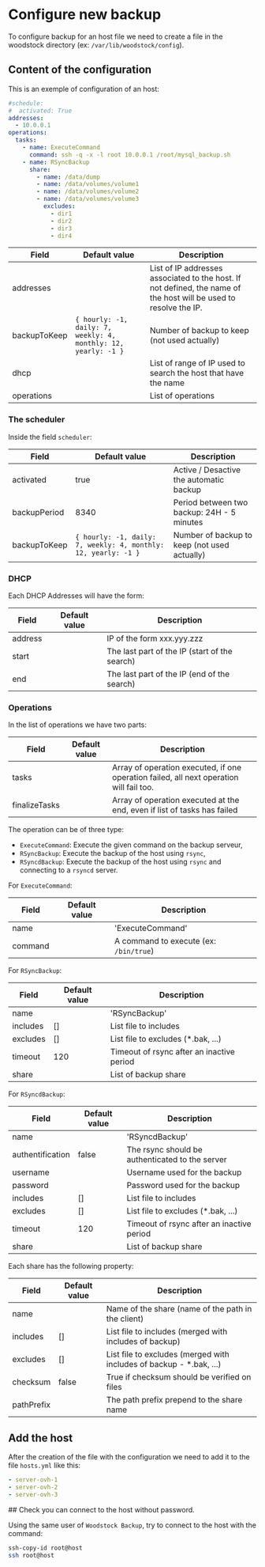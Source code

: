 # Configure new backup

To configure backup for an host file we need to create a file in the woodstock directory (ex: `/var/lib/woodstock/config`).

## Content of the configuration

This is an exemple of configuration of an host:

```yaml
#schedule:
#  activated: True
addresses:
  - 10.0.0.1
operations:
  tasks:
    - name: ExecuteCommand
      command: ssh -q -x -l root 10.0.0.1 /root/mysql_backup.sh
    - name: RSyncBackup
      share:
        - name: /data/dump
        - name: /data/volumes/volume1
        - name: /data/volumes/volume2
        - name: /data/volumes/volume3
          excludes:
            - dir1
            - dir2
            - dir3
            - dir4
```

| Field        | Default value                                                  | Description                                                                                                       |
| ------------ | -------------------------------------------------------------- | ----------------------------------------------------------------------------------------------------------------- |
| addresses    |                                                                | List of IP addresses associated to the host. If not defined, the name of the host will be used to resolve the IP. |
| backupToKeep | `{ hourly: -1, daily: 7, weekly: 4, monthly: 12, yearly: -1 }` | Number of backup to keep (not used actually)                                                                      |
| dhcp         |                                                                | List of range of IP used to search the host that have the name                                                    |
| operations   |                                                                | List of operations                                                                                                |

### The scheduler

Inside the field `scheduler`:

| Field        | Default value                                                  | Description                                  |
| ------------ | -------------------------------------------------------------- | -------------------------------------------- |
| activated    | true                                                           | Active / Desactive the automatic backup      |
| backupPeriod | 8340                                                           | Period between two backup: 24H - 5 minutes   |
| backupToKeep | `{ hourly: -1, daily: 7, weekly: 4, monthly: 12, yearly: -1 }` | Number of backup to keep (not used actually) |

### DHCP

Each DHCP Addresses will have the form:

| Field   | Default value | Description                                   |
| ------- | ------------- | --------------------------------------------- |
| address |               | IP of the form xxx.yyy.zzz                    |
| start   |               | The last part of the IP (start of the search) |
| end     |               | The last part of the IP (end of the search)   |

### Operations

In the list of operations we have two parts:

| Field         | Default value | Description                                                                               |
| ------------- | ------------- | ----------------------------------------------------------------------------------------- |
| tasks         |               | Array of operation executed, if one operation failed, all next operation will fail too. |
| finalizeTasks |               | Array of operation executed at the end, even if list of tasks has  failed            |

The operation can be of three type:

- `ExecuteCommand`: Execute the given command on the backup serveur,
- `RSyncBackup`: Execute the backup of the host using `rsync`,
- `RSyncdBackup`: Execute the backup of the host using `rsync` and connecting to a `rsyncd` server.

For `ExecuteCommand`:

| Field   | Default value | Description                            |
| ------- | ------------- | -------------------------------------- |
| name    |               | 'ExecuteCommand'                       |
| command |               | A command to execute (ex: `/bin/true`) |

For `RSyncBackup`:

| Field    | Default value | Description                               |
| -------- | ------------- | ----------------------------------------- |
| name     |               | 'RSyncBackup'                             |
| includes | []            | List file to includes                     |
| excludes | []            | List file to excludes (\*.bak, ...)       |
| timeout  | 120           | Timeout of rsync after an inactive period |
| share    |               | List of backup share                      |

For `RSyncdBackup`:

| Field            | Default value | Description                                     |
| ---------------- | ------------- | ----------------------------------------------- |
| name             |               | 'RSyncdBackup'                                  |
| authentification | false         | The rsync should be authenticated to the server |
| username         |               | Username used for the backup                    |
| password         |               | Password used for the backup                    |
| includes         | []            | List file to includes                           |
| excludes         | []            | List file to excludes (\*.bak, ...)             |
| timeout          | 120           | Timeout of rsync after an inactive period       |
| share            |               | List of backup share                            |

Each share has the following property:

| Field      | Default value | Description                                                          |
| ---------- | ------------- | -------------------------------------------------------------------- |
| name       |               | Name of the share (name of the path in the client)                   |
| includes   | []            | List file to includes (merged with includes of backup)               |
| excludes   | []            | List file to excludes (merged with includes of backup - \*.bak, ...) |
| checksum   | false         | True if checksum should be verified on files                         |
| pathPrefix |               | The path prefix prepend to the share name                            |

## Add the host

After the creation of the file with the configuration we need to add it to the file `hosts.yml` like this:

```yaml
- server-ovh-1
- server-ovh-2
- server-ovh-3
```

## Check you can connect to the host without password.

Using the same user of `Woodstock Backup`, try to connect to the host with the command:

```bash
ssh-copy-id root@host
ssh root@host
```
